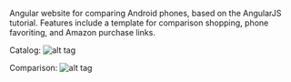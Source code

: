 Angular website for comparing Android phones, based on the AngularJS tutorial. Features include a template for comparison shopping, phone favoriting, and Amazon purchase links.

Catalog:
![alt tag](https://s31.postimg.org/wbz6swjrd/Screen_Shot_2016_07_27_at_5_27_07_PM.png)

Comparison:
![alt tag](https://s31.postimg.org/erbdbm5ij/Screen_Shot_2016_07_27_at_5_30_36_PM.png)

